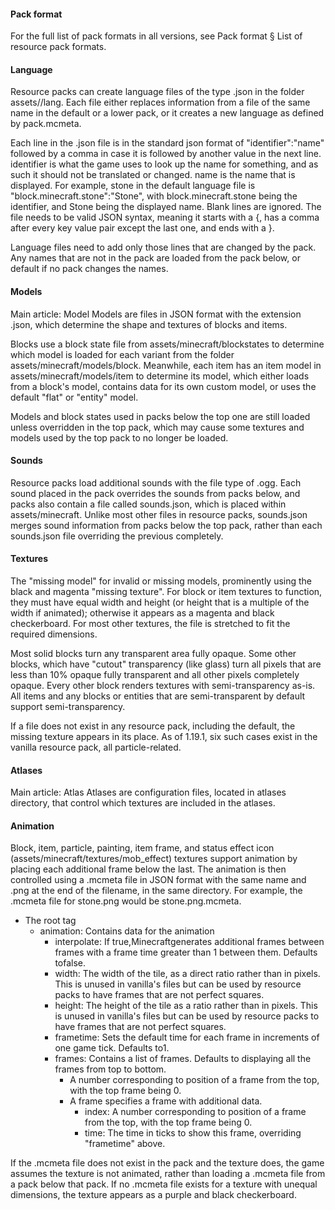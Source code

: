#### Pack format
For the full list of pack formats in all versions, see Pack format § List of resource pack formats.

#### Language
Resource packs can create language files of the type .json in the folder assets/<namespace>/lang. Each file either replaces information from a file of the same name in the default or a lower pack, or it creates a new language as defined by pack.mcmeta.

Each line in the .json file is in the standard json format of "identifier":"name" followed by a comma in case it is followed by another value in the next line. identifier is what the game uses to look up the name for something, and as such it should not be translated or changed. name is the name that is displayed. For example, stone in the default language file is "block.minecraft.stone":"Stone", with block.minecraft.stone being the identifier, and Stone being the displayed name.  Blank lines are ignored. The file needs to be valid JSON syntax, meaning it starts with a {, has a comma after every key value pair except the last one, and ends with a }.

Language files need to add only those lines that are changed by the pack. Any names that are not in the pack are loaded from the pack below, or default if no pack changes the names.

#### Models
Main article: Model
Models are files in JSON format with the extension .json, which determine the shape and textures of blocks and items.

Blocks use a block state file from assets/minecraft/blockstates to determine which model is loaded for each variant from the folder assets/minecraft/models/block. Meanwhile, each item has an item model in assets/minecraft/models/item to determine its model, which either loads from a block's model, contains data for its own custom model, or uses the default "flat" or "entity" model.

Models and block states used in packs below the top one are still loaded unless overridden in the top pack, which may cause some textures and models used by the top pack to no longer be loaded.

#### Sounds
Resource packs load additional sounds with the file type of .ogg. Each sound placed in the pack overrides the sounds from packs below, and packs also contain a file called sounds.json, which is placed within assets/minecraft. Unlike most other files in resource packs, sounds.json merges sound information from packs below the top pack, rather than each sounds.json file overriding the previous completely.

#### Textures
The "missing model" for invalid or missing models, prominently using the black and magenta "missing texture".
For block or item textures to function, they must have equal width and height (or height that is a multiple of the width if animated); otherwise it appears as a magenta and black checkerboard. For most other textures, the file is stretched to fit the required dimensions.

Most solid blocks turn any transparent area fully opaque. Some other blocks, which have "cutout" transparency (like glass) turn all pixels that are less than 10% opaque fully transparent and all other pixels completely opaque. Every other block renders textures with semi-transparency as-is. All items and any blocks or entities that are semi-transparent by default support semi-transparency.

If a file does not exist in any resource pack, including the default, the missing texture appears in its place. As of 1.19.1, six such cases exist in the vanilla resource pack, all particle-related.

#### Atlases
Main article: Atlas
Atlases are configuration files, located in atlases directory, that control which textures are included in the atlases.

#### Animation
Block, item, particle, painting, item frame, and status effect icon (assets/minecraft/textures/mob_effect) textures support animation by placing each additional frame below the last. The animation is then controlled using a .mcmeta file in JSON format with the same name and .png at the end of the filename, in the same directory. For example, the .mcmeta file for stone.png would be stone.png.mcmeta.

- The root tag
	- animation: Contains data for the animation
		- interpolate: If true,Minecraftgenerates additional frames between frames with a frame time greater than 1 between them. Defaults tofalse.
		- width: The width of the tile, as a direct ratio rather than in pixels. This is unused in vanilla's files but can be used by resource packs to have frames that are not perfect squares.
		- height: The height of the tile as a ratio rather than in pixels. This is unused in vanilla's files but can be used by resource packs to have frames that are not perfect squares.
		- frametime: Sets the default time for each frame in increments of one game tick. Defaults to1.
		- frames: Contains a list of frames. Defaults to displaying all the frames from top to bottom.
			- A number corresponding to position of a frame from the top, with the top frame being 0.
			- A frame specifies a frame with additional data.
				- index: A number corresponding to position of a frame from the top, with the top frame being 0.
				- time: The time in ticks to show this frame, overriding "frametime" above.

If the .mcmeta file does not exist in the pack and the texture does, the game assumes the texture is not animated, rather than loading a .mcmeta file from a pack below that pack. If no .mcmeta file exists for a texture with unequal dimensions, the texture appears as a purple and black checkerboard.

